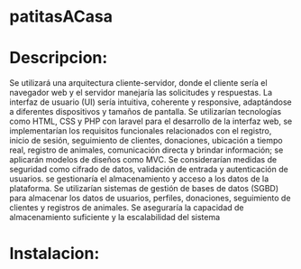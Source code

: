 # patitasACasa

# Descripcion: 
Se utilizará una arquitectura cliente-servidor, donde el cliente sería el navegador web y el servidor manejaría las solicitudes y respuestas. La interfaz de usuario (UI) sería intuitiva, coherente y responsive, adaptándose a diferentes dispositivos y tamaños de pantalla. Se utilizarían tecnologías como HTML, CSS y PHP con laravel para el desarrollo de la interfaz web, se implementarían los requisitos funcionales relacionados con el registro, inicio de sesión, seguimiento de clientes, donaciones, ubicación a tiempo real, registro de animales, comunicación directa y brindar información; se aplicarán modelos de diseños como MVC. Se considerarían medidas de seguridad como cifrado de datos, validación de entrada y autenticación de usuarios. se gestionaría el almacenamiento y acceso a los datos de la plataforma. Se utilizarían sistemas de gestión de bases de datos (SGBD) para almacenar los datos de usuarios, perfiles, donaciones, seguimiento de clientes y registros de animales. Se aseguraría la capacidad de almacenamiento suficiente y la escalabilidad del sistema

# Instalacion:
